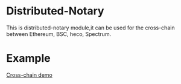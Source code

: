 # Distributed-Notary

This is distributed-notary module,it can be used for the cross-chain between Ethereum, BSC, heco, Spectrum.

# Example

[Cross-chain demo](http://transport01.smartmesh.cn:8080/static/)

